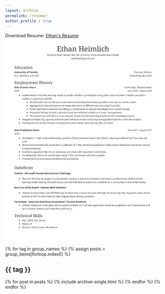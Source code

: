 ```yaml
---
layout: archive
permalink: /resume/
author_profile : true
---
```

Download Resume: [Ethan's Resume](/documents/Ethan_Heimlich_Resume.pdf)
![Resume](/images/resume.jpg)


{% for tag in group_names %}
  {% assign posts = group_items[forloop.index0] %}
  <h2 id="{{ tag | slugify }}" class="archive__subtitle">{{ tag }}</h2>
  {% for post in posts %}
    {% include archive-single.html %}
  {% endfor %}
{% endfor %}
